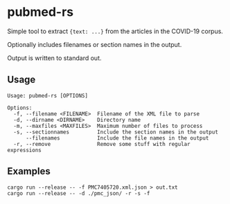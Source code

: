 # pubmed-rs

Simple tool to extract `{text: ...}` from the articles in the COVID-19 corpus.

Optionally includes filenames or section names in the output.

Output is written to standard out.

## Usage

```
Usage: pubmed-rs [OPTIONS]

Options:
  -f, --filename <FILENAME>  Filename of the XML file to parse
  -d, --dirname <DIRNAME>    Directory name
  -m, --maxfiles <MAXFILES>  Maximum number of files to process
  -s, --sectionnames         Include the section names in the output
      --filenames            Include the file names in the output
  -r, --remove               Remove some stuff with regular expressions
```

## Examples

```
cargo run --release -- -f PMC7405720.xml.json > out.txt
cargo run --release -- -d ./pmc_json/ -r -s -f
```